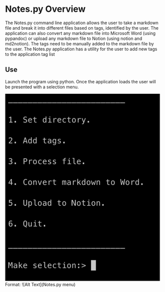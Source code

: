 # Notes.py Overview

The Notes.py command line application allows the user to take a markdown file and break it into different files based on tags, identified by the user. The application can also convert any markdown file into Microsoft Word (using pypandoc) or upload any markdown file to Notion (using notion and md2notion). The tags need to be manually added to the markdown file by the user. The Notes.py application has a utility for the user to add new tags to the application tag list

## Use

Launch the program using python. Once the application loads the user will be presented with a selection menu.

![Notes.py Menu](/images/NotesAppMenu.png)
Format: ![Alt Text](Notes.py menu)
